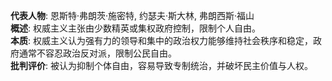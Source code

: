
**代表人物**: 恩斯特·弗朗茨·施密特, 约瑟夫·斯大林, 弗朗西斯·福山  
**概述**: 权威主义主张由少数精英或集权政府控制，限制个人自由。  
**本质**: 权威主义认为强有力的领导和集中的政治权力能够维持社会秩序和稳定，政府通常不容忍政治反对派，限制公民自由。  
**批判评价**: 被认为抑制个体自由，容易导致专制统治，并破坏民主价值与人权。